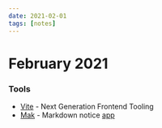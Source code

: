 ```yaml
---
date: 2021-02-01
tags: [notes]
---
```


# February 2021

### Tools

* [Vite](https://vitejs.dev/) - Next Generation Frontend Tooling
* [Mak](https://mak.ink/) - Markdown notice [app](https://inns.studio/mak)